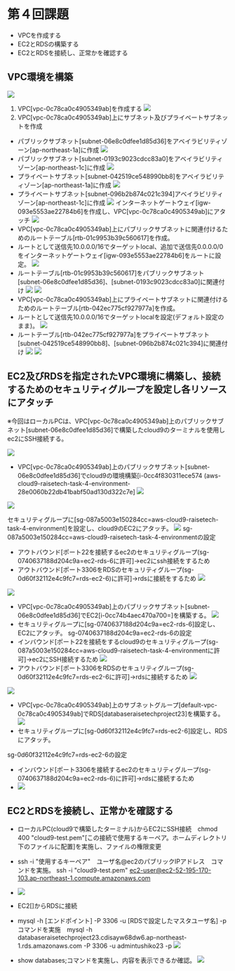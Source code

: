# 第４回課題
* VPCを作成する
* EC2とRDSの構築する
* EC2とRDSを接続し、正常かを確認する

## VPC環境を構築
![](lecture4-1/VPC-environment-1.png)
1. VPC[vpc-0c78ca0c4905349ab]を作成する
![](lecture4-1/images4-7.png)
2. VPC[vpc-0c78ca0c4905349ab]上にサブネット及びプライベートサブネットを作成
* パブリックサブネット[subnet-06e8c0dfee1d85d36]をアベイラビリティゾーン[ap-northeast-1a]に作成
![](lecture4-1/task4-subnet-public1-ap-northeast-1a.png)
* パブリックサブネット[subnet-0193c9023cdcc83a0]をアベイラビリティゾーン[ap-northeast-1c]に作成
![](lecture4-1/task4-subnet-public2-ap-northwest-1c.png)
* プライベートサブネット[subnet-042519ce548990bb8]をアベイラビリティゾーン[ap-northeast-1a]に作成
![](lecture4-1/task4-subnet-private1-ap-northeast-1a.png)
* プライベートサブネット[subnet-096b2b874c021c394]アベイラビリティゾーン[ap-northeast-1c]に作成
![](lecture4-1/task4-subnet-private2-ap-northwest-1c.png)
インターネットゲートウェイ[igw-093e5553ae22784b6]を作成し、VPC[vpc-0c78ca0c4905349ab]にアタッチ
![](lecture4-1/igw-task4-igw.png)
* VPC[vpc-0c78ca0c4905349ab]上にパブリックサブネットに関連付けるためのルートテーブル[rtb-01c9953b39c560617]を作成。
* ルートとして送信先10.0.0.0/16でターゲットlocal、追加で送信先0.0.0.0/0をインターネットゲートウェイ[igw-093e5553ae22784b6]をルートに設定。
![](lecture4-1/task4-rtb-public.png)
* ルートテーブル[rtb-01c9953b39c560617]をパブリックサブネット[subnet-06e8c0dfee1d85d36]、[subnet-0193c9023cdcc83a0]に関連付け
![](lecture4-1/task4-rtb-public-subnet.png)
![](lecture4-1/VPC-task4-rtb-public-subnet.png)
* VPC[vpc-0c78ca0c4905349ab]上にプライベートサブネットに関連付けるためのルートテーブル[rtb-042ec775cf927977a]を作成。
* ルートとして送信先10.0.0.0/16でターゲットlocalを設定(デフォルト設定のまま)。
![](lecture4-1/task4-rtb-private.png)
* ルートテーブル[rtb-042ec775cf927977a]をプライベートサブネット[subnet-042519ce548990bb8]、[subnet-096b2b874c021c394]に関連付け
![](lecture4-1/task4-rtb-private-subnet.png)
![](lecture4-1/VPC-task4-rtb-subnet-private.png)

## EC2及びRDSを指定されたVPC環境に構築し、接続するためのセキュリティグループを設定し各リソースにアタッチ
※今回はローカルPCは、VPC[vpc-0c78ca0c4905349ab]上のパブリックサブネット[subnet-06e8c0dfee1d85d36]で構築したcloud9のターミナルを使用しec2にSSH接続する。

![](lecture4-1/task4-kouseizu-environment.png)
* VPC[vpc-0c78ca0c4905349ab]上のパブリックサブネット[subnet-06e8c0dfee1d85d36]でcloud9の環境構築[i-0cc4f830311ece574 (aws-cloud9-raisetech-task-4-environment-28e0060b22db41babf50ad130d322c7e]
![](lecture4-1/cloud9-4-22-1.png)

![](lecture4-1/cloud9-kouseizu-task4.png)

セキュリティグループに[sg-087a5003e150284cc=aws-cloud9-raisetech-task-4-environment]を設定し、cloud9のEC2にアタッチ。
![](lecture4-1/cloud9-sg-087a5003e150284cc.png)
sg-087a5003e150284cc=aws-cloud9-raisetech-task-4-environmentの設定
* アウトバウンド[ポート22を接続するec2のセキュリティグループ(sg-0740637188d204c9a=ec2-rds-6に許可]→ec2にssh接続をするため
* アウトバウンド[ポート3306をRDSのセキュリティグループ(sg-0d60f32112e4c9fc7=rds-ec2-6)に許可]→rdsに接続をするため
![](lecture4-1/sg-087a5003e150284cc-out-1.png)

![](lecture4-1/task4-kouseizu-ec2.png)
* VPC[vpc-0c78ca0c4905349ab]上のパブリックサブネット[subnet-06e8c0dfee1d85d36]でEC2[i-0cc74b4aec470a700=]を構築する。
![](lecture4-1/myec2server-sg.png)
* セキュリティグループに[sg-0740637188d204c9a=ec2-rds-6]設定し、EC2にアタッチ。
sg-0740637188d204c9a=ec2-rds-6の設定
* インバウンド[ポート22を接続をするcloud9のセキュリティグループ(sg-087a5003e150284cc=aws-cloud9-raisetech-task-4-environmentに許可]→ec2にSSH接続するため
![](lecture4-1/ec2-rds-6-in.png)
* アウトバウンド[ポート3306をRDSのセキュリティグループ(sg-0d60f32112e4c9fc7=rds-ec2-6に許可]→rdsに接続するため
![](lecture4-1/ec2-rds-6-out.png)

![](lecture4-1/task4-kouseizu-RDS.png)
* VPC[vpc-0c78ca0c4905349ab]上のサブネットグループ[default-vpc-0c78ca0c4905349ab]でRDS[databaseraisetechproject23]を構築する。
![](lecture4-1/rds-databaseraisetechproject23.png)
* セキュリティグループに[sg-0d60f32112e4c9fc7=rds-ec2-6]設定し、RDSにアタッチ。

sg-0d60f32112e4c9fc7=rds-ec2-6の設定
* インバウンド[ポート3306を接続するec2のセキュリティグループ(sg-0740637188d204c9a=ec2-rds-6)に許可]→rdsに接続するため
* ![](lecture4-1/rds-sg-0d60f32112e4c9fc7.png)

## EC2とRDSを接続し、正常かを確認する
* ローカルPC(cloud9で構築したターミナル)からEC2にSSH接続　chmod 400 "cloud9-test.pem"[この接続で使用するキーペア。ホームディレクトリ下のファイルに配置]を実施し、ファイルの権限変更
* ssh -i "使用するキーペア"　ユーザ名@ec2のパブリックIPアドレス　コマンドを実施。 ssh -i "cloud9-test.pem" ec2-user@ec2-52-195-170-103.ap-northeast-1.compute.amazonaws.com
* ![](lecture4-1/images4-8.png)
* EC2[]からRDSに接続 


* mysql -h [エンドポイント] -P 3306 -u [RDSで設定したマスタユーザ名] -p コマンドを実施　mysql -h databaseraisetechproject23.cdisayw68dw6.ap-northeast-1.rds.amazonaws.com -P 3306 -u admintushiko23 -p
![](lecture4-1/images4-3.png)
* show databases;コマンドを実施し、内容を表示できるか確認。
![](lecture4-1/images4-4.png)

